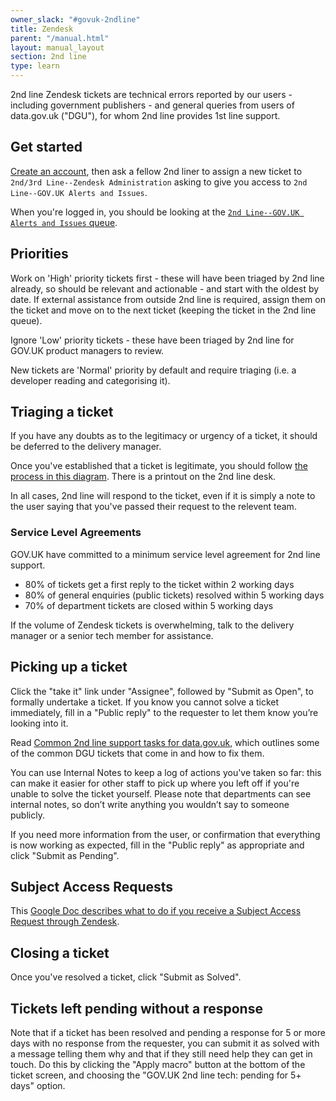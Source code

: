```yaml
---
owner_slack: "#govuk-2ndline"
title: Zendesk
parent: "/manual.html"
layout: manual_layout
section: 2nd line
type: learn
---
```


2nd line Zendesk tickets are technical errors reported by our users - including government publishers -
and general queries from users of data.gov.uk ("DGU"), for whom 2nd line provides 1st line support.

## Get started

[Create an account][zendesk-create-account], then ask a fellow 2nd liner to assign a new ticket to
`2nd/3rd Line--Zendesk Administration` asking to give you access to `2nd Line--GOV.UK Alerts and Issues`.

When you're logged in, you should be looking at the [`2nd Line--GOV.UK Alerts and Issues` queue][zendesk-queue].

## Priorities

Work on 'High' priority tickets first - these will have been triaged by 2nd line already, so should be
relevant and actionable - and start with the oldest by date. If external assistance from outside 2nd
line is required, assign them on the ticket and move on to the next ticket (keeping the ticket in the
2nd line queue).

Ignore 'Low' priority tickets - these have been triaged by 2nd line for GOV.UK product managers to review.

New tickets are 'Normal' priority by default and require triaging (i.e. a developer reading and categorising
it).

## Triaging a ticket

If you have any doubts as to the legitimacy or urgency of a ticket, it should be deferred to the delivery manager.

Once you've established that a ticket is legitimate, you should follow [the process in this diagram][zendesk-triage-diagram].
There is a printout on the 2nd line desk.

In all cases, 2nd line will respond to the ticket, even if it is simply a note to the user saying that
you've passed their request to the relevent team.

### Service Level Agreements

GOV.UK have committed to a minimum service level agreement for 2nd line support.

* 80% of tickets get a first reply to the ticket within 2 working days
* 80% of general enquiries (public tickets) resolved within 5 working days
* 70% of department tickets are closed within 5 working days

If the volume of Zendesk tickets is overwhelming, talk to the delivery manager or a senior tech member
for assistance.

## Picking up a ticket

Click the "take it" link under "Assignee", followed by "Submit as Open", to formally undertake a ticket.
If you know you cannot solve a ticket immediately, fill in a "Public reply" to the requester to let them
know you’re looking into it.

Read [Common 2nd line support tasks for data.gov.uk](/manual/data-gov-uk-2nd-line.html), which outlines
some of the common DGU tickets that come in and how to fix them.

You can use Internal Notes to keep a log of actions you've taken so far: this can make it easier for other
staff to pick up where you left off if you're unable to solve the ticket yourself. Please note that departments
can see internal notes, so don’t write anything you wouldn’t say to someone publicly.

If you need more information from the user, or confirmation that everything is now working as expected, fill
in the "Public reply" as appropriate and click "Submit as Pending".

## Subject Access Requests

This [Google Doc describes what to do if you receive a Subject Access Request through Zendesk][doc].

## Closing a ticket

Once you've resolved a ticket, click "Submit as Solved".

## Tickets left pending without a response

Note that if a ticket has been resolved and pending a response for 5 or more days with no response from the
requester, you can submit it as solved with a message telling them why and that if they still need help they
can get in touch. Do this by clicking the "Apply macro" button at the bottom of the ticket screen, and
choosing the "GOV.UK 2nd line tech: pending for 5+ days" option.

[zendesk-create-account]: https://govuk.zendesk.com/auth/v2/login/registration?auth_origin=3194076%2Cfalse%2Ctrue&amp;brand_id=3194076&amp;return_to=https%3A%2F%2Fgovuk.zendesk.com%2Fhc%2Fen-us&amp;theme=hc
[zendesk-queue]: https://govuk.zendesk.com/agent/filters/360000051009
[zendesk-triage-diagram]: https://docs.google.com/presentation/d/1EotoM2CVtqlnx54Qz5bP7OyIx5c9ji_GptUuymHkBrc/edit
[doc]: https://docs.google.com/document/d/1EzlOfMmapcg0IrKZNPqtm-YSmPKrUSNBAk-S2Qk24Uo/edit?usp=sharing
